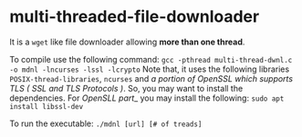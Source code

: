 # multi-threaded-file-downloader

It is a `wget` like file downloader allowing __more than one thread__. 

To compile use the following command: ```gcc -pthread multi-thread-dwnl.c -o mdnl -lncurses -lssl -lcrypto```
Note that, it uses the following libraries `POSIX-thread-libraries`, `ncurses` and _a portion of OpenSSL which supports TLS ( SSL and TLS Protocols )_.
So, you may want to install the dependencies. For _OpenSLL part__ you may install the following: ```sudo apt install libssl-dev```

To run the executable: ```./mdnl [url] [# of treads]```
